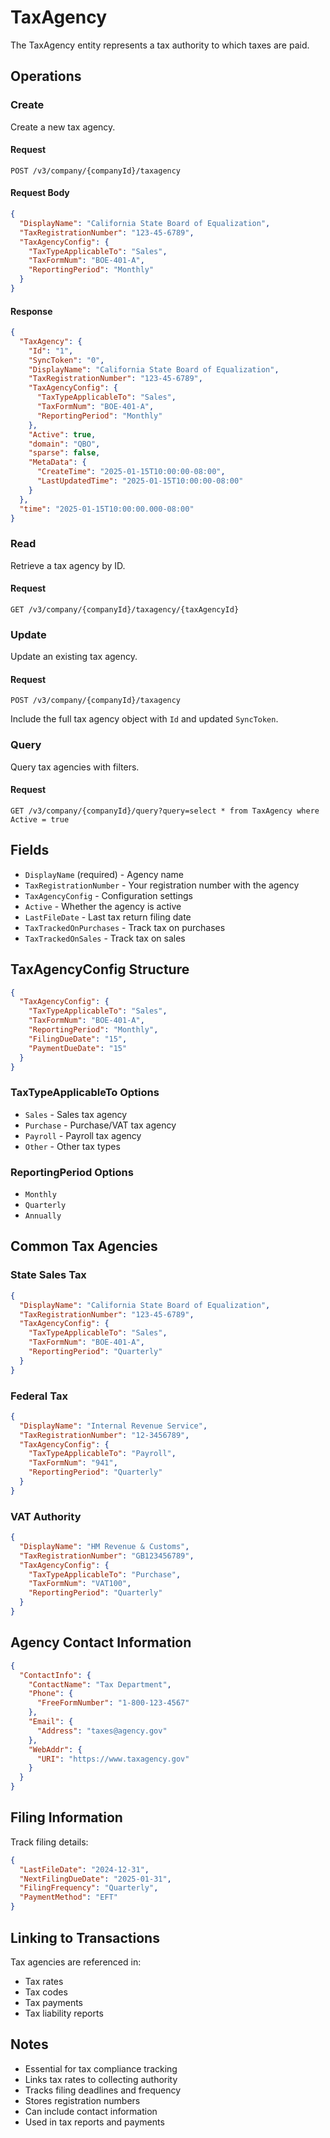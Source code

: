 # TaxAgency

The TaxAgency entity represents a tax authority to which taxes are paid.

## Operations

### Create
Create a new tax agency.

#### Request
```
POST /v3/company/{companyId}/taxagency
```

#### Request Body
```json
{
  "DisplayName": "California State Board of Equalization",
  "TaxRegistrationNumber": "123-45-6789",
  "TaxAgencyConfig": {
    "TaxTypeApplicableTo": "Sales",
    "TaxFormNum": "BOE-401-A",
    "ReportingPeriod": "Monthly"
  }
}
```

#### Response
```json
{
  "TaxAgency": {
    "Id": "1",
    "SyncToken": "0",
    "DisplayName": "California State Board of Equalization",
    "TaxRegistrationNumber": "123-45-6789",
    "TaxAgencyConfig": {
      "TaxTypeApplicableTo": "Sales",
      "TaxFormNum": "BOE-401-A",
      "ReportingPeriod": "Monthly"
    },
    "Active": true,
    "domain": "QBO",
    "sparse": false,
    "MetaData": {
      "CreateTime": "2025-01-15T10:00:00-08:00",
      "LastUpdatedTime": "2025-01-15T10:00:00-08:00"
    }
  },
  "time": "2025-01-15T10:00:00.000-08:00"
}
```

### Read
Retrieve a tax agency by ID.

#### Request
```
GET /v3/company/{companyId}/taxagency/{taxAgencyId}
```

### Update
Update an existing tax agency.

#### Request
```
POST /v3/company/{companyId}/taxagency
```

Include the full tax agency object with `Id` and updated `SyncToken`.

### Query
Query tax agencies with filters.

#### Request
```
GET /v3/company/{companyId}/query?query=select * from TaxAgency where Active = true
```

## Fields

- `DisplayName` (required) - Agency name
- `TaxRegistrationNumber` - Your registration number with the agency
- `TaxAgencyConfig` - Configuration settings
- `Active` - Whether the agency is active
- `LastFileDate` - Last tax return filing date
- `TaxTrackedOnPurchases` - Track tax on purchases
- `TaxTrackedOnSales` - Track tax on sales

## TaxAgencyConfig Structure

```json
{
  "TaxAgencyConfig": {
    "TaxTypeApplicableTo": "Sales",
    "TaxFormNum": "BOE-401-A",
    "ReportingPeriod": "Monthly",
    "FilingDueDate": "15",
    "PaymentDueDate": "15"
  }
}
```

### TaxTypeApplicableTo Options
- `Sales` - Sales tax agency
- `Purchase` - Purchase/VAT tax agency
- `Payroll` - Payroll tax agency
- `Other` - Other tax types

### ReportingPeriod Options
- `Monthly`
- `Quarterly`
- `Annually`

## Common Tax Agencies

### State Sales Tax
```json
{
  "DisplayName": "California State Board of Equalization",
  "TaxRegistrationNumber": "123-45-6789",
  "TaxAgencyConfig": {
    "TaxTypeApplicableTo": "Sales",
    "TaxFormNum": "BOE-401-A",
    "ReportingPeriod": "Quarterly"
  }
}
```

### Federal Tax
```json
{
  "DisplayName": "Internal Revenue Service",
  "TaxRegistrationNumber": "12-3456789",
  "TaxAgencyConfig": {
    "TaxTypeApplicableTo": "Payroll",
    "TaxFormNum": "941",
    "ReportingPeriod": "Quarterly"
  }
}
```

### VAT Authority
```json
{
  "DisplayName": "HM Revenue & Customs",
  "TaxRegistrationNumber": "GB123456789",
  "TaxAgencyConfig": {
    "TaxTypeApplicableTo": "Purchase",
    "TaxFormNum": "VAT100",
    "ReportingPeriod": "Quarterly"
  }
}
```

## Agency Contact Information

```json
{
  "ContactInfo": {
    "ContactName": "Tax Department",
    "Phone": {
      "FreeFormNumber": "1-800-123-4567"
    },
    "Email": {
      "Address": "taxes@agency.gov"
    },
    "WebAddr": {
      "URI": "https://www.taxagency.gov"
    }
  }
}
```

## Filing Information

Track filing details:
```json
{
  "LastFileDate": "2024-12-31",
  "NextFilingDueDate": "2025-01-31",
  "FilingFrequency": "Quarterly",
  "PaymentMethod": "EFT"
}
```

## Linking to Transactions

Tax agencies are referenced in:
- Tax rates
- Tax codes
- Tax payments
- Tax liability reports

## Notes
- Essential for tax compliance tracking
- Links tax rates to collecting authority
- Tracks filing deadlines and frequency
- Stores registration numbers
- Can include contact information
- Used in tax reports and payments